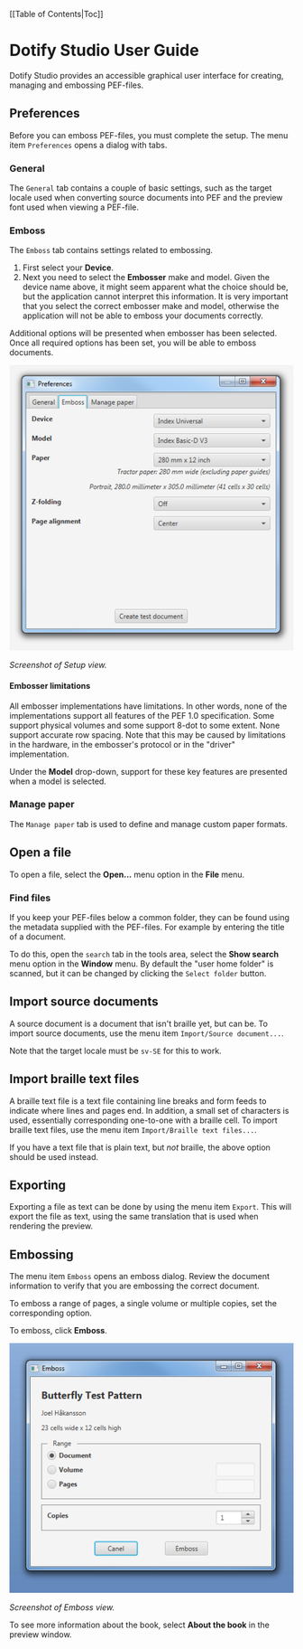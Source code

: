 [[Table of Contents|Toc]]

# Dotify Studio User Guide #
Dotify Studio provides an accessible graphical user interface for creating, managing and embossing PEF-files.

## Preferences ##
Before you can emboss PEF-files, you must complete the setup. The menu item `Preferences` opens a dialog with tabs.

### General ###
The `General` tab contains a couple of basic settings, such as the target locale used when converting source documents into PEF and the preview font used when viewing a PEF-file. 

### Emboss ###
The `Emboss` tab contains settings related to embossing. 
 1. First select your **Device**. 
 1. Next you need to select the **Embosser** make and model. Given the device name above, it might seem apparent what the choice should be, but the application cannot interpret this information. It is very important that you select the correct embosser make and model, otherwise the application will not be able to emboss your documents correctly.

Additional options will be presented when embosser has been selected. Once all required options has been set, you will be able to emboss documents.

![Setup view](images/EmbosserSetup.png)

_Screenshot of Setup view._

#### Embosser limitations ####
All embosser implementations have limitations. In other words, none of the implementations support
all features of the PEF 1.0 specification. Some support physical volumes and some support
8-dot to some extent. None support accurate row spacing. Note that this may be caused by limitations
in the hardware, in the embosser's protocol or in the "driver" implementation.

Under the **Model** drop-down, support for these key features are presented when a model is selected.   

### Manage paper ###
The `Manage paper` tab is used to define and manage custom paper formats.

## Open a file ##
To open a file, select the **Open...** menu option in the **File** menu. 

### Find files ###
If you keep your PEF-files below a common folder, they can be found using the metadata supplied with the PEF-files.
For example by entering the title of a document.

To do this, open the `search` tab in the tools area, select the **Show search** menu option in the **Window** menu. By default
the "user home folder" is scanned, but it can be changed by clicking the `Select folder` button.

## Import source documents ##
A source document is a document that isn't braille yet, but can be. To import source documents, use the menu item `Import/Source document...`. 

Note that the target locale must be `sv-SE` for this to work.

## Import braille text files ##
A braille text file is a text file containing line breaks and form feeds to indicate where lines and pages end. In addition,
a small set of characters is used, essentially corresponding one-to-one with a braille cell. To import braille text
files, use the menu item `Import/Braille text files...`.

If you have a text file that is plain text, but _not_ braille, the above option should be used instead.

## Exporting ##
Exporting a file as text can be done by using the menu item `Export`. This will export the file as text, using the same
translation that is used when rendering the preview.

## Embossing ##
The menu item `Emboss` opens an emboss dialog. Review the document information to verify that you are embossing the correct document.

To emboss a range of pages, a single volume or multiple copies, set the corresponding option.

To emboss, click **Emboss**.

![Emboss view](images/EmbossView.png)

_Screenshot of Emboss view._

To see more information about the book, select **About the book** in the preview window.
